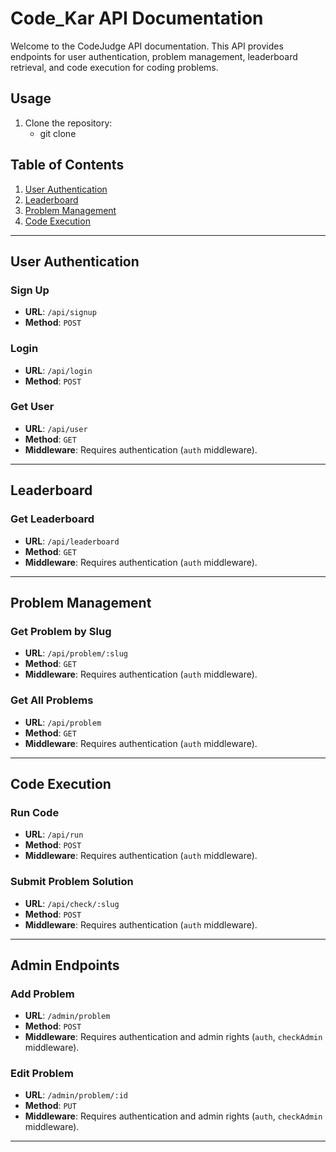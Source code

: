 # Code_Kar API Documentation

Welcome to the CodeJudge API documentation. This API provides endpoints for user authentication, problem management, leaderboard retrieval, and code execution for coding problems.

## Usage

1. Clone the repository:
   - git clone 

## Table of Contents

1. [User Authentication](#user-authentication)
2. [Leaderboard](#leaderboard)
3. [Problem Management](#problem-management)
4. [Code Execution](#code-execution)

---

## User Authentication

### Sign Up

- **URL**: `/api/signup`
- **Method**: `POST`

### Login

- **URL**: `/api/login`
- **Method**: `POST`

### Get User

- **URL**: `/api/user`
- **Method**: `GET`
- **Middleware**: Requires authentication (`auth` middleware).

---

## Leaderboard

### Get Leaderboard

- **URL**: `/api/leaderboard`
- **Method**: `GET`
- **Middleware**: Requires authentication (`auth` middleware).

---

## Problem Management

### Get Problem by Slug

- **URL**: `/api/problem/:slug`
- **Method**: `GET`
- **Middleware**: Requires authentication (`auth` middleware).

### Get All Problems

- **URL**: `/api/problem`
- **Method**: `GET`
- **Middleware**: Requires authentication (`auth` middleware).

---

## Code Execution

### Run Code

- **URL**: `/api/run`
- **Method**: `POST`
- **Middleware**: Requires authentication (`auth` middleware).

### Submit Problem Solution

- **URL**: `/api/check/:slug`
- **Method**: `POST`
- **Middleware**: Requires authentication (`auth` middleware).

---

## Admin Endpoints

### Add Problem

- **URL**: `/admin/problem`
- **Method**: `POST`
- **Middleware**: Requires authentication and admin rights (`auth`, `checkAdmin` middleware).

### Edit Problem

- **URL**: `/admin/problem/:id`
- **Method**: `PUT`
- **Middleware**: Requires authentication and admin rights (`auth`, `checkAdmin` middleware).

---


